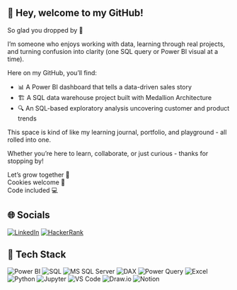 ## 🌟 Hey, welcome to my GitHub!
So glad you dropped by 👋

I’m someone who enjoys working with data, learning through real projects, and turning confusion into clarity (one SQL query or Power BI visual at a time).  

Here on my GitHub, you’ll find:
- 📊 A Power BI dashboard that tells a data-driven sales story
- 🏗️ A SQL data warehouse project built with Medallion Architecture
- 🔍 An SQL-based exploratory analysis uncovering customer and product trends

This space is kind of like my learning journal, portfolio, and playground - all rolled into one.

Whether you’re here to learn, collaborate, or just curious - thanks for stopping by!  

Let’s grow together 🚀  
Cookies welcome 🍪    
Code included 💻

## 🌐 Socials

[![LinkedIn](https://img.shields.io/badge/LinkedIn-0077B5?style=for-the-badge&logo=linkedin&logoColor=white)](https://www.linkedin.com/in/tarun-kumar-508990192/)
[![HackerRank](https://img.shields.io/badge/HackerRank-111822?style=for-the-badge&logo=HackerRank&logoColor=2EC866)](https://www.hackerrank.com/profile/kTarun)

## 🧰 Tech Stack

![Power BI](https://img.shields.io/badge/Power_BI-F2C811?style=for-the-badge&logo=powerbi&logoColor=black)
![SQL](https://img.shields.io/badge/SQL-025E8C?style=for-the-badge&logo=postgresql&logoColor=white)
![MS SQL Server](https://img.shields.io/badge/MS_SQL_Server-CC2927?style=for-the-badge&logo=microsoftsqlserver&logoColor=white)
![DAX](https://img.shields.io/badge/DAX-0C2340?style=for-the-badge&logo=powerbi&logoColor=yellow)
![Power Query](https://img.shields.io/badge/Power_Query-742774?style=for-the-badge&logo=powerbi&logoColor=white)
![Excel](https://img.shields.io/badge/Excel-217346?style=for-the-badge&logo=microsoft-excel&logoColor=white)
![Python](https://img.shields.io/badge/Python-3776AB?style=for-the-badge&logo=python&logoColor=white)
![Jupyter](https://img.shields.io/badge/Jupyter-F37626?style=for-the-badge&logo=jupyter&logoColor=white)
![VS Code](https://img.shields.io/badge/VS_Code-007ACC?style=for-the-badge&logo=visual-studio-code&logoColor=white)
![Draw.io](https://img.shields.io/badge/Draw.io-F08705?style=for-the-badge&logo=diagrams-dot-net&logoColor=white)
![Notion](https://img.shields.io/badge/Notion-000000?style=for-the-badge&logo=notion&logoColor=white)
